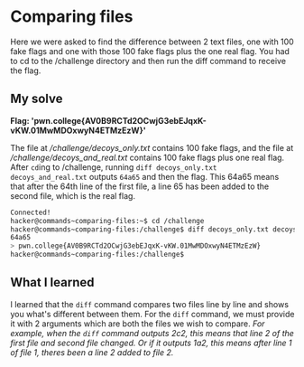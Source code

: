 # Comparing files

Here we were asked to find the difference between 2 text files, one with 100 fake flags and one with those 100 fake flags plus the one real flag. You had to cd to the /challenge directory and then run the diff command to receive the flag.

## My solve
**Flag: 'pwn.college{AV0B9RCTd2OCwjG3ebEJqxK-vKW.01MwMDOxwyN4ETMzEzW}'**

The file at */challenge/decoys_only.txt* contains 100 fake flags, and the file at */challenge/decoys_and_real.txt* contains 100 fake flags plus one real flag. After ``cd``ing to /challenge, running ``diff decoys_only.txt decoys_and_real.txt`` outputs ```64a65``` and then the flag. This 64a65 means that after the 64th line of the first file, a line 65 has been added to the second file, which is the real flag.

```bash
Connected!
hacker@commands~comparing-files:~$ cd /challenge
hacker@commands~comparing-files:/challenge$ diff decoys_only.txt decoys_and_real.txt
64a65
> pwn.college{AV0B9RCTd2OCwjG3ebEJqxK-vKW.01MwMDOxwyN4ETMzEzW}
hacker@commands~comparing-files:/challenge$ 
```

## What I learned

I learned that the ``diff`` command compares two files line by line and shows you what's different between them. For the ``diff`` command, we must provide it with 2 arguments which are both the files we wish to compare. *For example, when the ``diff`` command outputs 2c2, this means that line 2 of the first file and second file changed. Or if it outputs 1a2, this means after line 1 of file 1, theres been a line 2 added to file 2.* 
